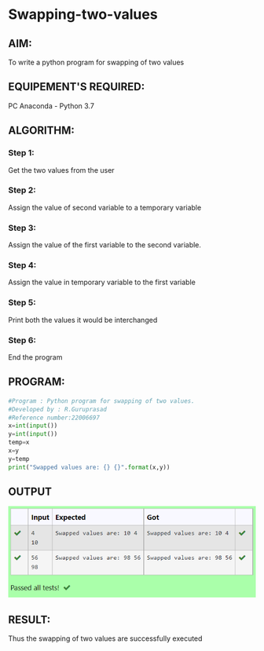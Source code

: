 # Swapping-two-values
## AIM:
To write a python program for swapping of two values
## EQUIPEMENT'S REQUIRED: 
PC
Anaconda - Python 3.7
## ALGORITHM: 
### Step 1:
Get the two values from the user
### Step 2: 
Assign the value of second variable to a temporary variable 
### Step 3: 
Assign the value of the first variable to the second variable.
### Step 4:  
Assign the value in temporary variable to the first variable
### Step 5: 
Print both the values it would be interchanged
### Step 6: 
End the program
## PROGRAM:
``` python
#Program : Python program for swapping of two values.
#Developed by : R.Guruprasad
#Reference number:22006697
x=int(input())
y=int(input())
temp=x
x=y
y=temp
print("Swapped values are: {} {}".format(x,y))
```
## OUTPUT
![label](/swapping.png)
## RESULT:
Thus the swapping of two values are successfully executed



